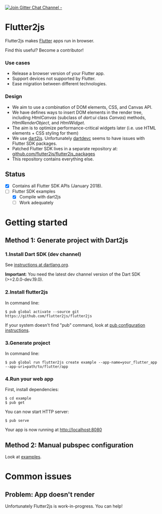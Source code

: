 [![Join Gitter Chat Channel -](https://badges.gitter.im/flutter/flutter.svg)](https://gitter.im/flutter/flutter?utm_source=badge&utm_medium=badge&utm_campaign=pr-badge&utm_content=badge)

Flutter2js
====

Flutter2js makes [Flutter](https://flutter.io) apps run in browser.

Find this useful? Become a contributor!

### Use cases
* Release a browser version of your Flutter app.
* Support devices not supported by Flutter.
* Ease migration between different technologies.

### Design
* We aim to use a combination of DOM elements, CSS, and Canvas API.
* We have defines ways to insert DOM elements in the render tree, including _HtmlCanvas_ (subclass of _dart:ui_ class _Canvas_) methods, _HtmlRenderObject_, and _HtmlWidget_.
* The aim is to optimize performance-critical widgets later (i.e. use HTML elements + CSS styling for them)
* We use [dart2js](https://webdev.dartlang.org/tools/dart2js). Unfortunately [dartdevc](https://webdev.dartlang.org/tools/dartdevc) seems to have issues with Flutter SDK packages.
* Patched Flutter SDK lives in a separate repository at: [github.com/flutter2js/flutter2js_packages](https://github.com/flutter2js/flutter2js_packages)
* This repository contains everything else.

## Status
* [X] Contains all Flutter SDK APIs (January 2018).
* [ ] Flutter SDK examples
  * [X] Compile with dart2js
  * [ ] Work adequately

# Getting started
## Method 1: Generate project with Dart2js
### 1.Install Dart SDK (dev channel)
See [instructions at dartlang.org](https://www.dartlang.org/install).

__Important__: You need the latest dev channel version of the Dart SDK (>=2.0.0-dev.19.0).

### 2.Install flutter2js
In command line:
```
$ pub global activate --source git https://github.com/flutter2js/flutter2js
```

If your system doesn't find "pub" command, look at [pub configuration instructions](https://www.dartlang.org/tools/pub/installing).

### 3.Generate project
In command line:
```
$ pub global run flutter2js create example --app-name=your_flutter_app --app-uri=path/to/flutter/app
```

### 4.Run your web app
First, install dependencies:
```
$ cd example
$ pub get
```

You can now start HTTP server:
```
$ pub serve
```

Your app is now running at [http://localhost:8080](http://localhost:8080)

## Method 2: Manual pubspec configuration
Look at [examples](https://github.com/flutter2js/flutter2js/tree/master/examples).

# Common issues
## Problem: App doesn't render
Unfortunately Flutter2js is work-in-progress. You can help!
